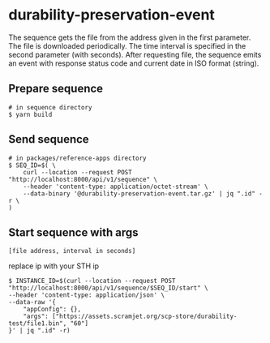 # durability-preservation-event

The sequence gets the file from the address given in the first parameter.
The file is downloaded periodically. The time interval is specified in the second parameter (with seconds).
After requesting file, the sequence emits an event with response status code and current date in ISO format (string).

## Prepare sequence

```
# in sequence directory
$ yarn build
```

## Send sequence
```
# in packages/reference-apps directory
$ SEQ_ID=$( \
    curl --location --request POST "http://localhost:8000/api/v1/sequence" \
    --header 'content-type: application/octet-stream' \
    --data-binary '@durability-preservation-event.tar.gz' | jq ".id" -r \
)
```

## Start sequence with args
```
[file address, interval in seconds]
```
replace ip with your STH ip
```
$ INSTANCE_ID=$(curl --location --request POST "http://localhost:8000/api/v1/sequence/$SEQ_ID/start" \
--header 'content-type: application/json' \
--data-raw '{
    "appConfig": {},
    "args": ["https://assets.scramjet.org/scp-store/durability-test/file1.bin", "60"]
}' | jq ".id" -r)
```
